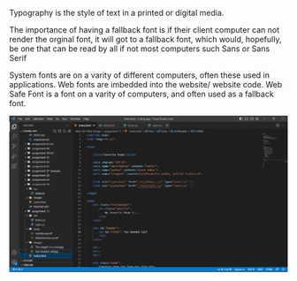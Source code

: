 
Typography is the style of text in a printed or digital media.

The importance of having a fallback font is if their client computer can not render the orginal font, it will got to a fallback font, which would, hopefully, be one that can be read by all if not most computers such Sans or Sans Serif

System fonts are on a varity of different computers, often these used in applications. Web fonts are imbedded into the website/ website code. Web Safe Font is a font on a varity of computers, and often used as a fallback font. 


![screenshot](./images/Screenshot.png)
